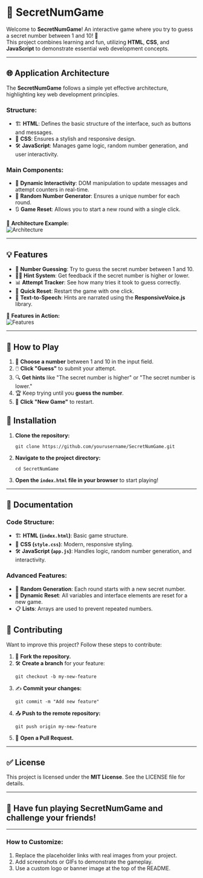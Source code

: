 # 🎯 **SecretNumGame**

Welcome to **SecretNumGame**! An interactive game where you try to guess a secret number between 1 and 10! 🎲  
This project combines learning and fun, utilizing **HTML**, **CSS**, and **JavaScript** to demonstrate essential web development concepts.

---

## 🌐 **Application Architecture**

The **SecretNumGame** follows a simple yet effective architecture, highlighting key web development principles.

### Structure:
- 🏗️ **HTML**: Defines the basic structure of the interface, such as buttons and messages.
- 🎨 **CSS**: Ensures a stylish and responsive design.
- 🛠️ **JavaScript**: Manages game logic, random number generation, and user interactivity.

### Main Components:
- 🔄 **Dynamic Interactivity**: DOM manipulation to update messages and attempt counters in real-time.
- 🎲 **Random Number Generator**: Ensures a unique number for each round.
- 🔃 **Game Reset**: Allows you to start a new round with a single click.

📸 **Architecture Example:**  
![Architecture](https://via.placeholder.com/800x400.png?text=Architecture)

---

## 💡 **Features**

- 🎯 **Number Guessing**: Try to guess the secret number between 1 and 10.
- 🕵️‍♂️ **Hint System**: Get feedback if the secret number is higher or lower.
- 📊 **Attempt Tracker**: See how many tries it took to guess correctly.
- 🔄 **Quick Reset**: Restart the game with one click.
- 🎤 **Text-to-Speech**: Hints are narrated using the **ResponsiveVoice.js** library.

📸 **Features in Action:**  
![Features](https://via.placeholder.com/800x300.png?text=Features)

---

## 🚀 **How to Play**

1. 🎲 **Choose a number** between 1 and 10 in the input field.
2. 🖱️ **Click "Guess"** to submit your attempt.
3. 🔍 **Get hints** like "The secret number is higher" or "The secret number is lower."
4. 🏆 Keep trying until you **guess the number**.
5. 🔄 **Click "New Game"** to restart.

## 📂 **Installation**

1. **Clone the repository:**
   ```
   git clone https://github.com/yourusername/SecretNumGame.git
   ```

2. **Navigate to the project directory:**
   ```
   cd SecretNumGame
   ```

3. **Open the `index.html` file in your browser** to start playing!

---

## 📖 **Documentation**

### Code Structure:
- 🏗️ **HTML (`index.html`)**: Basic game structure.
- 🎨 **CSS (`style.css`)**: Modern, responsive styling.
- 🛠️ **JavaScript (`app.js`)**: Handles logic, random number generation, and interactivity.

### Advanced Features:
- 🎲 **Random Generation**: Each round starts with a new secret number.
- 🔄 **Dynamic Reset**: All variables and interface elements are reset for a new game.
- 📋 **Lists**: Arrays are used to prevent repeated numbers.

## 🤝 **Contributing**

Want to improve this project? Follow these steps to contribute:

1. 🍴 **Fork the repository.**
2. 🛠️ **Create a branch** for your feature:
   ```
   git checkout -b my-new-feature
   ```
3. ✍️ **Commit your changes:**
   ```
   git commit -m "Add new feature"
   ```
4. 📤 **Push to the remote repository:**
   ```
   git push origin my-new-feature
   ```
5. 📝 **Open a Pull Request.**

---

## ✅ **License**

This project is licensed under the **MIT License**. See the LICENSE file for details.

---

## 🎉 **Have fun playing SecretNumGame and challenge your friends!**  

---

### How to Customize:
1. Replace the placeholder links with real images from your project.
2. Add screenshots or GIFs to demonstrate the gameplay.
3. Use a custom logo or banner image at the top of the README.
